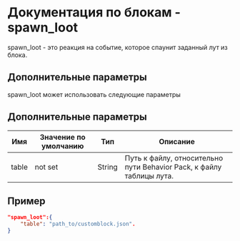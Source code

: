 # Документация по блокам - spawn_loot

spawn_loot - это реакция на событие, которое спаунит заданный лут из блока.

## Дополнительные параметры

spawn_loot может использовать следующие параметры

## Дополнительные параметры

| Имя   | Значение по умолчанию | Тип    | Описание                                                             |
|-------|-----------------------|--------|----------------------------------------------------------------------|
| table | not set               | String | Путь к файлу, относительно пути Behavior Pack, к файлу таблицы лута. |

## Пример

``` json
"spawn_loot":{
    "table": "path_to/customblock.json".
}
```

